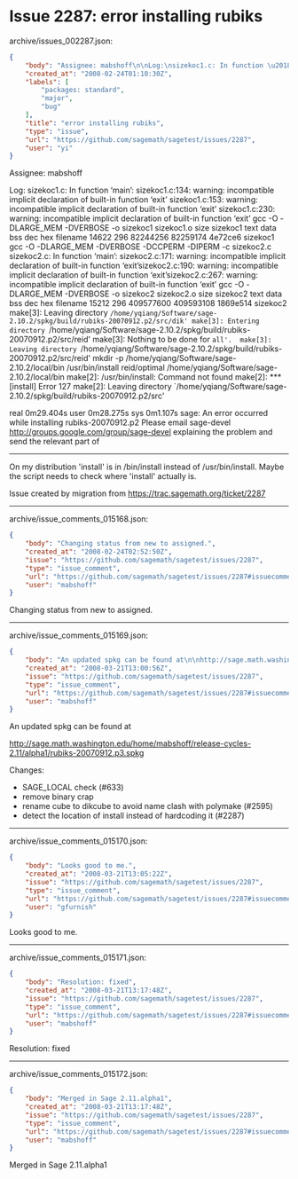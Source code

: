 # Issue 2287: error installing rubiks

archive/issues_002287.json:
```json
{
    "body": "Assignee: mabshoff\n\nLog:\nsizekoc1.c: In function \u2018main\u2019:\nsizekoc1.c:134: warning: incompatible implicit declaration of built-in function \u2018exit\u2019\nsizekoc1.c:153: warning: incompatible implicit declaration of built-in function \u2018exit\u2019\nsizekoc1.c:230: warning: incompatible implicit declaration of built-in function \u2018exit\u2019\ngcc -O -DLARGE_MEM -DVERBOSE -o sizekoc1 sizekoc1.o\nsize sizekoc1\n   text    data     bss     dec     hex filename\n  14622     296 82244256        82259174        4e72ce6 sizekoc1\ngcc -O -DLARGE_MEM -DVERBOSE -DCCPERM -DIPERM -c sizekoc2.c\nsizekoc2.c: In function \u2018main\u2019:\nsizekoc2.c:171: warning: incompatible implicit declaration of built-in function \u2018exit\u2019sizekoc2.c:190: warning: incompatible implicit declaration of built-in function \u2018exit\u2019sizekoc2.c:267: warning: incompatible implicit declaration of built-in function \u2018exit\u2019\ngcc -O -DLARGE_MEM -DVERBOSE -o sizekoc2 sizekoc2.o\nsize sizekoc2\n   text    data     bss     dec     hex filename\n  15212     296 409577600       409593108       1869e514        sizekoc2\nmake[3]: Leaving directory `/home/yqiang/Software/sage-2.10.2/spkg/build/rubiks-20070912.p2/src/dik'\nmake[3]: Entering directory `/home/yqiang/Software/sage-2.10.2/spkg/build/rubiks-20070912.p2/src/reid'\nmake[3]: Nothing to be done for `all'. \nmake[3]: Leaving directory `/home/yqiang/Software/sage-2.10.2/spkg/build/rubiks-20070912.p2/src/reid'\nmkdir -p /home/yqiang/Software/sage-2.10.2/local/bin\n/usr/bin/install reid/optimal /home/yqiang/Software/sage-2.10.2/local/bin\nmake[2]: /usr/bin/install: Command not found\nmake[2]: *** [install] Error 127\nmake[2]: Leaving directory `/home/yqiang/Software/sage-2.10.2/spkg/build/rubiks-20070912.p2/src'\n\nreal    0m29.404s\nuser    0m28.275s\nsys     0m1.107s\nsage: An error occurred while installing rubiks-20070912.p2\nPlease email sage-devel http://groups.google.com/group/sage-devel\nexplaining the problem and send the relevant part of\n\n\n-------------------------\n\nOn my distribution 'install' is in /bin/install instead of /usr/bin/install. Maybe the script needs to check where 'install' actually is.\n\nIssue created by migration from https://trac.sagemath.org/ticket/2287\n\n",
    "created_at": "2008-02-24T01:10:30Z",
    "labels": [
        "packages: standard",
        "major",
        "bug"
    ],
    "title": "error installing rubiks",
    "type": "issue",
    "url": "https://github.com/sagemath/sagetest/issues/2287",
    "user": "yi"
}
```
Assignee: mabshoff

Log:
sizekoc1.c: In function ‘main’:
sizekoc1.c:134: warning: incompatible implicit declaration of built-in function ‘exit’
sizekoc1.c:153: warning: incompatible implicit declaration of built-in function ‘exit’
sizekoc1.c:230: warning: incompatible implicit declaration of built-in function ‘exit’
gcc -O -DLARGE_MEM -DVERBOSE -o sizekoc1 sizekoc1.o
size sizekoc1
   text    data     bss     dec     hex filename
  14622     296 82244256        82259174        4e72ce6 sizekoc1
gcc -O -DLARGE_MEM -DVERBOSE -DCCPERM -DIPERM -c sizekoc2.c
sizekoc2.c: In function ‘main’:
sizekoc2.c:171: warning: incompatible implicit declaration of built-in function ‘exit’sizekoc2.c:190: warning: incompatible implicit declaration of built-in function ‘exit’sizekoc2.c:267: warning: incompatible implicit declaration of built-in function ‘exit’
gcc -O -DLARGE_MEM -DVERBOSE -o sizekoc2 sizekoc2.o
size sizekoc2
   text    data     bss     dec     hex filename
  15212     296 409577600       409593108       1869e514        sizekoc2
make[3]: Leaving directory `/home/yqiang/Software/sage-2.10.2/spkg/build/rubiks-20070912.p2/src/dik'
make[3]: Entering directory `/home/yqiang/Software/sage-2.10.2/spkg/build/rubiks-20070912.p2/src/reid'
make[3]: Nothing to be done for `all'. 
make[3]: Leaving directory `/home/yqiang/Software/sage-2.10.2/spkg/build/rubiks-20070912.p2/src/reid'
mkdir -p /home/yqiang/Software/sage-2.10.2/local/bin
/usr/bin/install reid/optimal /home/yqiang/Software/sage-2.10.2/local/bin
make[2]: /usr/bin/install: Command not found
make[2]: *** [install] Error 127
make[2]: Leaving directory `/home/yqiang/Software/sage-2.10.2/spkg/build/rubiks-20070912.p2/src'

real    0m29.404s
user    0m28.275s
sys     0m1.107s
sage: An error occurred while installing rubiks-20070912.p2
Please email sage-devel http://groups.google.com/group/sage-devel
explaining the problem and send the relevant part of


-------------------------

On my distribution 'install' is in /bin/install instead of /usr/bin/install. Maybe the script needs to check where 'install' actually is.

Issue created by migration from https://trac.sagemath.org/ticket/2287





---

archive/issue_comments_015168.json:
```json
{
    "body": "Changing status from new to assigned.",
    "created_at": "2008-02-24T02:52:50Z",
    "issue": "https://github.com/sagemath/sagetest/issues/2287",
    "type": "issue_comment",
    "url": "https://github.com/sagemath/sagetest/issues/2287#issuecomment-15168",
    "user": "mabshoff"
}
```

Changing status from new to assigned.



---

archive/issue_comments_015169.json:
```json
{
    "body": "An updated spkg can be found at\n\nhttp://sage.math.washington.edu/home/mabshoff/release-cycles-2.11/alpha1/rubiks-20070912.p3.spkg\n\nChanges:\n* SAGE_LOCAL check (#633)\n* remove binary crap\n* rename cube to dikcube to avoid name clash with polymake (#2595)\n* detect the location of install instead of hardcoding it (#2287)",
    "created_at": "2008-03-21T13:00:56Z",
    "issue": "https://github.com/sagemath/sagetest/issues/2287",
    "type": "issue_comment",
    "url": "https://github.com/sagemath/sagetest/issues/2287#issuecomment-15169",
    "user": "mabshoff"
}
```

An updated spkg can be found at

http://sage.math.washington.edu/home/mabshoff/release-cycles-2.11/alpha1/rubiks-20070912.p3.spkg

Changes:
* SAGE_LOCAL check (#633)
* remove binary crap
* rename cube to dikcube to avoid name clash with polymake (#2595)
* detect the location of install instead of hardcoding it (#2287)



---

archive/issue_comments_015170.json:
```json
{
    "body": "Looks good to me.",
    "created_at": "2008-03-21T13:05:22Z",
    "issue": "https://github.com/sagemath/sagetest/issues/2287",
    "type": "issue_comment",
    "url": "https://github.com/sagemath/sagetest/issues/2287#issuecomment-15170",
    "user": "gfurnish"
}
```

Looks good to me.



---

archive/issue_comments_015171.json:
```json
{
    "body": "Resolution: fixed",
    "created_at": "2008-03-21T13:17:48Z",
    "issue": "https://github.com/sagemath/sagetest/issues/2287",
    "type": "issue_comment",
    "url": "https://github.com/sagemath/sagetest/issues/2287#issuecomment-15171",
    "user": "mabshoff"
}
```

Resolution: fixed



---

archive/issue_comments_015172.json:
```json
{
    "body": "Merged in Sage 2.11.alpha1",
    "created_at": "2008-03-21T13:17:48Z",
    "issue": "https://github.com/sagemath/sagetest/issues/2287",
    "type": "issue_comment",
    "url": "https://github.com/sagemath/sagetest/issues/2287#issuecomment-15172",
    "user": "mabshoff"
}
```

Merged in Sage 2.11.alpha1
